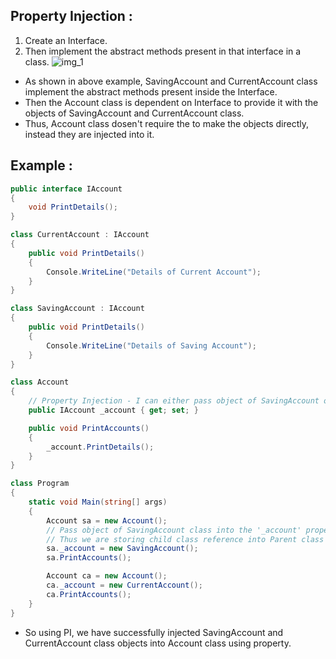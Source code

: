 ## Property Injection :

1. Create an Interface.
2. Then implement the abstract methods present in that interface in a class.
![img_1](https://github.com/NikhilBagwe/Learn-CSharp-Dotnet/assets/67143015/be2abb5b-caf6-4e2b-8432-0e3091107ac8)

- As shown in above example, SavingAccount and CurrentAccount class implement the abstract methods present inside the Interface.
- Then the Account class is dependent on Interface to provide it with the objects of SavingAccount and CurrentAccount class.
- Thus, Account class dosen't require the to make the objects directly, instead they are injected into it.

## Example :

```csharp
public interface IAccount
{
    void PrintDetails();
}

class CurrentAccount : IAccount
{
    public void PrintDetails()
    {
        Console.WriteLine("Details of Current Account");
    }
}

class SavingAccount : IAccount
{
    public void PrintDetails()
    {
        Console.WriteLine("Details of Saving Account");
    }
}

class Account
{
    // Property Injection - I can either pass object of SavingAccount or CurrentAccount class
    public IAccount _account { get; set; }

    public void PrintAccounts()
    {
        _account.PrintDetails();
    }
}

class Program
{
    static void Main(string[] args)
    {
        Account sa = new Account();
        // Pass object of SavingAccount class into the '_account' property. 
        // Thus we are storing child class reference into Parent class property.
        sa._account = new SavingAccount();
        sa.PrintAccounts();

        Account ca = new Account();
        ca._account = new CurrentAccount();
        ca.PrintAccounts();
    }
}

```
- So using PI, we have successfully injected SavingAccount and CurrentAccount class objects into Account class using property.
